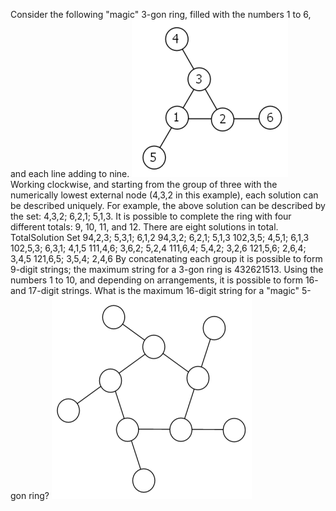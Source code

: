   Consider the following &quot;magic&quot; 3-gon ring, filled with the numbers 1 to 6, and each line adding to nine.    <img src="project/images/p_068_1.gif" alt="" /><br />    Working clockwise, and starting from the group of three with the numerically lowest external node (4,3,2 in this example), each solution can be described uniquely. For example, the above solution can be described by the set: 4,3,2; 6,2,1; 5,1,3.  It is possible to complete the ring with four different totals: 9, 10, 11, and 12. There are eight solutions in total.        TotalSolution Set      94,2,3; 5,3,1; 6,1,2      94,3,2; 6,2,1; 5,1,3      102,3,5; 4,5,1; 6,1,3      102,5,3; 6,3,1; 4,1,5      111,4,6; 3,6,2; 5,2,4      111,6,4; 5,4,2; 3,2,6      121,5,6; 2,6,4; 3,4,5      121,6,5; 3,5,4; 2,4,6        By concatenating each group it is possible to form 9-digit strings; the maximum string for a 3-gon ring is 432621513.  Using the numbers 1 to 10, and depending on arrangements, it is possible to form 16- and 17-digit strings. What is the maximum 16-digit string for a &quot;magic&quot; 5-gon ring?    <img src="project/images/p_068_2.gif" alt="" /><br />      